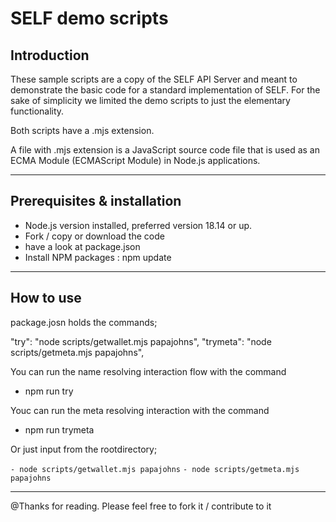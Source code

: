 # SELF demo scripts 

## Introduction

These sample scripts are a copy of the SELF API Server and meant to demonstrate the basic code for a standard implementation of SELF.
For the sake of simplicity we limited the demo scripts to just the elementary functionality.

Both scripts have a .mjs extension.

A file with .mjs extension is a JavaScript source code file that is used as an ECMA Module (ECMAScript Module) in Node.js applications. 

- - -

## Prerequisites & installation

- Node.js version installed, preferred version 18.14 or up.
- Fork / copy or download the code
- have a look at package.json 
- Install NPM packages : npm update

- - -

## How to use

package.josn holds the commands; 

"try": "node scripts/getwallet.mjs papajohns",
"trymeta": "node scripts/getmeta.mjs papajohns",


You can run the name resolving interaction flow with the command
- npm run try

Youc can run the meta resolving interaction with the command
- npm run trymeta

Or just input from the rootdirectory;

`- node scripts/getwallet.mjs papajohns`
`- node scripts/getmeta.mjs papajohns`

- - -
 
 @Thanks for reading. Please feel free to fork it / contribute to it 

